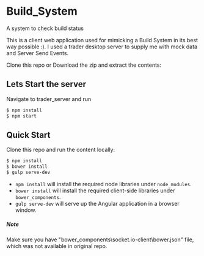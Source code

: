 # Build_System
A system to check build status

This is a client web application used for mimicking a Build System in its best way possible :). I used a trader desktop server to supply me with mock data and Server Send Events.

Clone this repo or Download the zip and extract the contents:

## Lets Start the server
Navigate to trader_server and run
```bash
$ npm install
$ npm start
```

## Quick Start
Clone this repo and run the content locally:
```bash
$ npm install
$ bower install
$ gulp serve-dev
```
- `npm install` will install the required node libraries under `node_modules`.
- `bower install` will install the required client-side libraries under `bower_components`.
- `gulp serve-dev` will serve up the Angular application in a browser window.

##### Note
Make sure you have "bower_components\socket.io-client\bower.json" file, which was not available in original repo.

